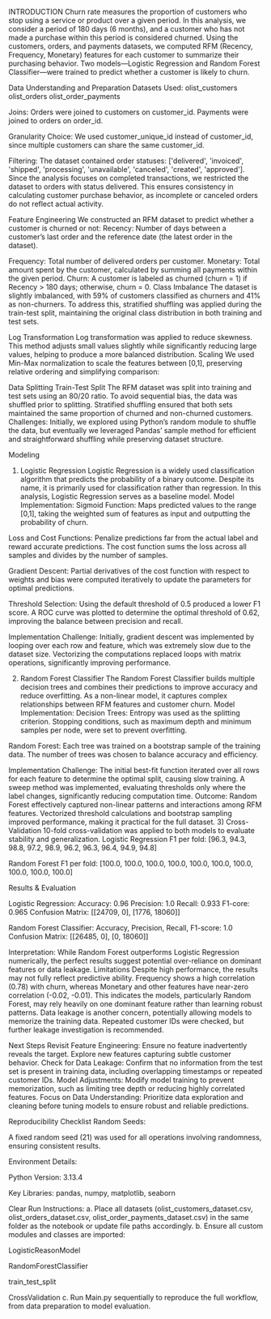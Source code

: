 INTRODUCTION
Churn rate measures the proportion of customers who stop using a service or product over a given period. In this analysis, we consider a period of 180 days (6 months), and a customer who has not made a purchase within this period is 
considered churned. Using the customers, orders, and payments datasets, we computed RFM (Recency, Frequency, Monetary) features for each customer to summarize their purchasing behavior. Two models—Logistic Regression and 
Random Forest Classifier—were trained to predict whether a customer is likely to churn.

Data Understanding and Preparation
Datasets Used:
olist_customers
olist_orders
olist_order_payments

Joins:
Orders were joined to customers on customer_id.
Payments were joined to orders on order_id.

Granularity Choice:
We used customer_unique_id instead of customer_id, since multiple customers can share the same customer_id.

Filtering:
The dataset contained order statuses: ['delivered', 'invoiced', 'shipped', 'processing', 'unavailable', 'canceled', 'created', 'approved'].
Since the analysis focuses on completed transactions, we restricted the dataset to orders with status delivered. This ensures consistency in calculating customer purchase behavior, as incomplete or canceled orders do not reflect actual activity.

Feature Engineering
We constructed an RFM dataset to predict whether a customer is churned or not:
Recency: Number of days between a customer’s last order and the reference date (the latest order in the dataset).

Frequency: Total number of delivered orders per customer.
Monetary: Total amount spent by the customer, calculated by summing all payments within the given period.
Churn: A customer is labeled as churned (churn = 1) if Recency > 180 days; otherwise, churn = 0.
Class Imbalance
The dataset is slightly imbalanced, with 59% of customers classified as churners and 41% as non-churners. To address this, stratified shuffling was applied during the train-test split, maintaining the original class 
distribution in both training and test sets.

Log Transformation
Log transformation was applied to reduce skewness. This method adjusts small values slightly while significantly reducing large values, helping to produce a more balanced distribution.
Scaling
We used Min-Max normalization to scale the features between [0,1], preserving relative ordering and simplifying comparison:

Data Splitting
Train-Test Split
The RFM dataset was split into training and test sets using an 80/20 ratio. To avoid sequential bias, the data was shuffled prior to splitting. Stratified shuffling ensured that both sets maintained the same proportion of churned and 
non-churned customers.
Challenges:
 Initially, we explored using Python’s random module to shuffle the data, but eventually we leveraged Pandas’ sample method for efficient and straightforward shuffling while preserving dataset structure.

Modeling
1) Logistic Regression
Logistic Regression is a widely used classification algorithm that predicts the probability of a binary outcome. Despite its name, it is primarily used for classification rather than regression. In this analysis, Logistic Regression
serves as a baseline model.
Model Implementation:
Sigmoid Function: Maps predicted values to the range [0,1], taking the weighted sum of features as input and outputting the probability of churn.

Loss and Cost Functions: Penalize predictions far from the actual label and reward accurate predictions. The cost function sums the loss across all samples and divides by the number of samples.

Gradient Descent: Partial derivatives of the cost function with respect to weights and bias were computed iteratively to update the parameters for optimal predictions.

Threshold Selection: Using the default threshold of 0.5 produced a lower F1 score. A ROC curve was plotted to determine the optimal threshold of 0.62, improving the balance between precision and recall.

Implementation Challenge:
 Initially, gradient descent was implemented by looping over each row and feature, which was extremely slow due to the dataset size. Vectorizing the computations replaced loops with matrix operations, significantly improving performance.

2) Random Forest Classifier
The Random Forest Classifier builds multiple decision trees and combines their predictions to improve accuracy and reduce overfitting. As a non-linear model, it captures complex relationships between RFM features and customer churn.
Model Implementation:
Decision Trees: Entropy was used as the splitting criterion. Stopping conditions, such as maximum depth and minimum samples per node, were set to prevent overfitting.


Random Forest: Each tree was trained on a bootstrap sample of the training data. The number of trees was chosen to balance accuracy and efficiency.

Implementation Challenge:
 The initial best-fit function iterated over all rows for each feature to determine the optimal split, causing slow training. A sweep method was implemented, evaluating thresholds only where the label changes, significantly reducing 
 computation time.
Outcome:
 Random Forest effectively captured non-linear patterns and interactions among RFM features. Vectorized threshold calculations and bootstrap sampling improved performance, making it practical for the full dataset.
3) Cross-Validation
10-fold cross-validation was applied to both models to evaluate stability and generalization.
Logistic Regression F1 per fold: [96.3, 94.3, 98.8, 97.2, 98.9, 96.2, 96.3, 96.4, 94.9, 94.8]

Random Forest F1 per fold: [100.0, 100.0, 100.0, 100.0, 100.0, 100.0, 100.0, 100.0, 100.0, 100.0]

Results & Evaluation

Logistic Regression:
Accuracy: 0.96
Precision: 1.0
Recall: 0.933
F1-core: 0.965
Confusion Matrix: [[24709, 0], [1776, 18060]]

Random Forest Classifier:
Accuracy, Precision, Recall, F1-score: 1.0
Confusion Matrix: [[26485, 0], [0, 18060]]

Interpretation:
 While Random Forest outperforms Logistic Regression numerically, the perfect results suggest potential over-reliance on dominant features or data leakage.
Limitations
Despite high performance, the results may not fully reflect predictive ability. Frequency shows a high correlation (0.78) with churn, whereas Monetary and other features have near-zero correlation (-0.02, -0.01). 
This indicates the models, particularly Random Forest, may rely heavily on one dominant feature rather than learning robust patterns.
Data leakage is another concern, potentially allowing models to memorize the training data. Repeated customer IDs were checked, but further leakage investigation is recommended.

Next Steps
Revisit Feature Engineering: Ensure no feature inadvertently reveals the target. Explore new features capturing subtle customer behavior.
Check for Data Leakage: Confirm that no information from the test set is present in training data, including overlapping timestamps or repeated customer IDs.
Model Adjustments: Modify model training to prevent memorization, such as limiting tree depth or reducing highly correlated features.
Focus on Data Understanding: Prioritize data exploration and cleaning before tuning models to ensure robust and reliable predictions.



Reproducibility Checklist
Random Seeds:

A fixed random seed (21) was used for all operations involving randomness, ensuring consistent results.

Environment Details:

Python Version: 3.13.4

Key Libraries: pandas, numpy, matplotlib, seaborn


Clear Run Instructions:
 a. Place all datasets (olist_customers_dataset.csv, olist_orders_dataset.csv, olist_order_payments_dataset.csv) in the same folder as the notebook or update file paths accordingly.
 b. Ensure all custom modules and classes are imported:

LogisticReasonModel

RandomForestClassifier

train_test_split

CrossValidation
 c. Run Main.py sequentially to reproduce the full workflow, from data preparation to model evaluation.



